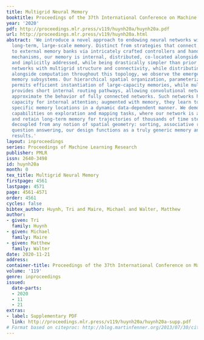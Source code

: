 ```yaml
---
title: Multigrid Neural Memory
booktitle: Proceedings of the 37th International Conference on Machine Learning
year: '2020'
pdf: http://proceedings.mlr.press/v119/huynh20a/huynh20a.pdf
url: http://proceedings.mlr.press/v119/huynh20a.html
abstract: 'We introduce a novel approach to endowing neural networks with emergent,
  long-term, large-scale memory. Distinct from strategies that connect neural networks
  to external memory banks via intricately crafted controllers and hand-designed attentional
  mechanisms, our memory is internal, distributed, co-located alongside computation,
  and implicitly addressed, while being drastically simpler than prior efforts. Architecting
  networks with multigrid structure and connectivity, while distributing memory cells
  alongside computation throughout this topology, we observe the emergence of coherent
  memory subsystems. Our hierarchical spatial organization, parameterized convolutionally,
  permits efficient instantiation of large-capacity memories, while multigrid topology
  provides short internal routing pathways, allowing convolutional networks to efficiently
  approximate the behavior of fully connected networks. Such networks have an implicit
  capacity for internal attention; augmented with memory, they learn to read and write
  specific memory locations in a dynamic data-dependent manner. We demonstrate these
  capabilities on exploration and mapping tasks, where our network is able to self-organize
  and retain long-term memory for trajectories of thousands of time steps. On tasks
  decoupled from any notion of spatial geometry: sorting, associative recall, and
  question answering, our design functions as a truly generic memory and yields excellent
  results.'
layout: inproceedings
series: Proceedings of Machine Learning Research
publisher: PMLR
issn: 2640-3498
id: huynh20a
month: 0
tex_title: Multigrid Neural Memory
firstpage: 4561
lastpage: 4571
page: 4561-4571
order: 4561
cycles: false
bibtex_author: Huynh, Tri and Maire, Michael and Walter, Matthew
author:
- given: Tri
  family: Huynh
- given: Michael
  family: Maire
- given: Matthew
  family: Walter
date: 2020-11-21
address: 
container-title: Proceedings of the 37th International Conference on Machine Learning
volume: '119'
genre: inproceedings
issued:
  date-parts:
  - 2020
  - 11
  - 21
extras:
- label: Supplementary PDF
  link: http://proceedings.mlr.press/v119/huynh20a/huynh20a-supp.pdf
# Format based on citeproc: http://blog.martinfenner.org/2013/07/30/citeproc-yaml-for-bibliographies/
---
```

